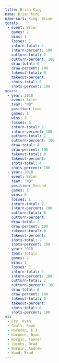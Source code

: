 ```yaml
---
title: Brian King
name: Brian King
name-sort: King, Brian
totals:
 - event: Brier
   games: 2
   wins: 1
   losses: 1
   inturn-total: 4
   inturn-percent: 100
   outturn-total: 2
   outturn-percent: 100
   draw-total: 6
   draw-percent: 100
   takeout-total: 0
   takeout-percent:
   shots-total: 6
   shots-percent: 100
years:
 - year: 2018
   event: Brier
   team: "NB"
   position: Lead
   games: 1
   wins: 1
   losses: 0
   inturn-total: 2
   inturn-percent: 100
   outturn-total: 2
   outturn-percent: 100
   draw-total: 4
   draw-percent: 100
   takeout-total: 0
   takeout-percent:
   shots-total: 4
   shots-percent: 100
 - year: 2018
   event: Brier
   team: "NB"
   position: Second
   games: 1
   wins: 0
   losses: 1
   inturn-total: 2
   inturn-percent: 100
   outturn-total: 0
   outturn-percent:
   draw-total: 2
   draw-percent: 100
   takeout-total: 0
   takeout-percent:
   shots-total: 2
   shots-percent: 100
 - year: 2018
   team: Totals
   games: 2
   wins: 1
   losses: 1
   inturn-total: 4
   inturn-percent: 100
   outturn-total: 2
   outturn-percent: 100
   draw-total: 6
   draw-percent: 100
   takeout-total: 0
   takeout-percent:
   shots-total: 6
   shots-percent: 100
vs:
 - Fry, Ryan
 - Geall, Sean
 - Harnden, E.J.
 - Harnden, Ryan
 - Horgan, Tanner
 - Jacobs, Brad
 - Nerpin, Andrew
 - Wood, Brad
---
```

